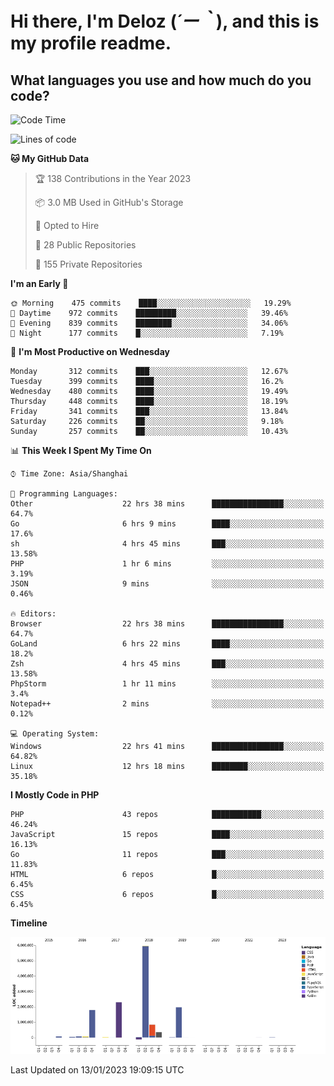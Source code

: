 # **Hi there, I'm Deloz (*´ー｀*), and this is my profile readme.**
<!--  [![Profile views](https://gpvc.arturio.dev/dank-del)](https://github.com/dank-del) -->
## **What languages you use and how much do you code?**

<!--START_SECTION:waka-->
![Code Time](http://img.shields.io/badge/Code%20Time-707%20hrs%2025%20mins-blue)

![Lines of code](https://img.shields.io/badge/From%20Hello%20World%20I%27ve%20Written-13%20Million%20lines%20of%20code-blue)

**🐱 My GitHub Data** 

> 🏆 138 Contributions in the Year 2023
 > 
> 📦 3.0 MB Used in GitHub's Storage 
 > 
> 💼 Opted to Hire
 > 
> 📜 28 Public Repositories 
 > 
> 🔑 155 Private Repositories  
 > 
**I'm an Early 🐤** 

```text
🌞 Morning    475 commits    ████░░░░░░░░░░░░░░░░░░░░░   19.29% 
🌆 Daytime    972 commits    █████████░░░░░░░░░░░░░░░░   39.46% 
🌃 Evening    839 commits    ████████░░░░░░░░░░░░░░░░░   34.06% 
🌙 Night      177 commits    █░░░░░░░░░░░░░░░░░░░░░░░░   7.19%

```
📅 **I'm Most Productive on Wednesday** 

```text
Monday       312 commits    ███░░░░░░░░░░░░░░░░░░░░░░   12.67% 
Tuesday      399 commits    ████░░░░░░░░░░░░░░░░░░░░░   16.2% 
Wednesday    480 commits    ████░░░░░░░░░░░░░░░░░░░░░   19.49% 
Thursday     448 commits    ████░░░░░░░░░░░░░░░░░░░░░   18.19% 
Friday       341 commits    ███░░░░░░░░░░░░░░░░░░░░░░   13.84% 
Saturday     226 commits    ██░░░░░░░░░░░░░░░░░░░░░░░   9.18% 
Sunday       257 commits    ██░░░░░░░░░░░░░░░░░░░░░░░   10.43%

```


📊 **This Week I Spent My Time On** 

```text
⌚︎ Time Zone: Asia/Shanghai

💬 Programming Languages: 
Other                    22 hrs 38 mins      ████████████████░░░░░░░░░   64.7% 
Go                       6 hrs 9 mins        ████░░░░░░░░░░░░░░░░░░░░░   17.6% 
sh                       4 hrs 45 mins       ███░░░░░░░░░░░░░░░░░░░░░░   13.58% 
PHP                      1 hr 6 mins         ░░░░░░░░░░░░░░░░░░░░░░░░░   3.19% 
JSON                     9 mins              ░░░░░░░░░░░░░░░░░░░░░░░░░   0.46%

🔥 Editors: 
Browser                  22 hrs 38 mins      ████████████████░░░░░░░░░   64.7% 
GoLand                   6 hrs 22 mins       ████░░░░░░░░░░░░░░░░░░░░░   18.2% 
Zsh                      4 hrs 45 mins       ███░░░░░░░░░░░░░░░░░░░░░░   13.58% 
PhpStorm                 1 hr 11 mins        ░░░░░░░░░░░░░░░░░░░░░░░░░   3.4% 
Notepad++                2 mins              ░░░░░░░░░░░░░░░░░░░░░░░░░   0.12%

💻 Operating System: 
Windows                  22 hrs 41 mins      ████████████████░░░░░░░░░   64.82% 
Linux                    12 hrs 18 mins      ████████░░░░░░░░░░░░░░░░░   35.18%

```

**I Mostly Code in PHP** 

```text
PHP                      43 repos            ███████████░░░░░░░░░░░░░░   46.24% 
JavaScript               15 repos            ████░░░░░░░░░░░░░░░░░░░░░   16.13% 
Go                       11 repos            ███░░░░░░░░░░░░░░░░░░░░░░   11.83% 
HTML                     6 repos             █░░░░░░░░░░░░░░░░░░░░░░░░   6.45% 
CSS                      6 repos             █░░░░░░░░░░░░░░░░░░░░░░░░   6.45%

```


**Timeline**

![Chart not found](https://raw.githubusercontent.com/deloz/deloz/main/charts/bar_graph.png) 


 Last Updated on 13/01/2023 19:09:15 UTC
<!--END_SECTION:waka-->
